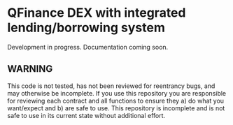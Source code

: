 # QFinance DEX with integrated lending/borrowing system

Development in progress. Documentation coming soon.

## WARNING

This code is not tested, has not been reviewed for reentrancy bugs, and may otherwise be incomplete. If you use this repository you are responsible for reviewing each contract and all functions to ensure they a) do what you want/expect and b) are safe to use. This repository is incomplete and is not safe to use in its current state without additional effort.